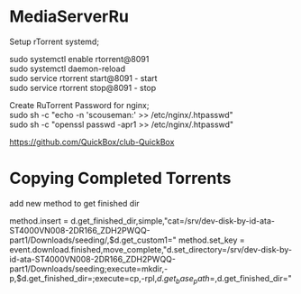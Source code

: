 # MediaServerRu

Setup rTorrent systemd;  


sudo systemctl enable rtorrent@8091  
sudo systemctl daemon-reload  
sudo service rtorrent start@8091         - start  
sudo service rtorrent stop@8091           - stop  


Create RuTorrent Password for nginx;  
sudo sh -c "echo -n 'scouseman:' >> /etc/nginx/.htpasswd"  
sudo sh -c "openssl passwd -apr1 >> /etc/nginx/.htpasswd"  

  
https://github.com/QuickBox/club-QuickBox


# Copying Completed Torrents
add new method to get finished dir


method.insert = d.get_finished_dir,simple,"cat=/srv/dev-disk-by-id-ata-ST4000VN008-2DR166_ZDH2PWQQ-part1/Downloads/seeding/,$d.get_custom1="
method.set_key = event.download.finished,move_complete,"d.set_directory=/srv/dev-disk-by-id-ata-ST4000VN008-2DR166_ZDH2PWQQ-part1/Downloads/seeding;execute=mkdir,-p,$d.get_finished_dir=;execute=cp,-rpl,$d.get_base_path=,$d.get_finished_dir="

